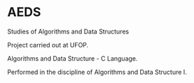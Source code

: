 # AEDS
Studies of Algorithms and Data Structures

Project carried out at UFOP.
 
Algorithms and Data Structure - C Language.

Performed in the discipline of Algorithms and Data Structure I.


 
